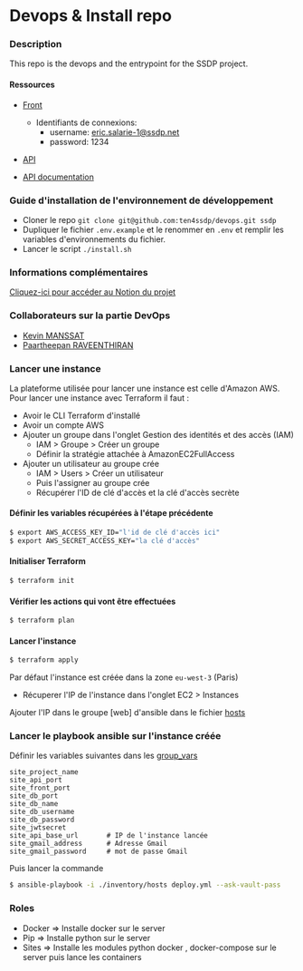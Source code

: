 # Devops & Install repo

### Description

This repo is the devops and the entrypoint for the SSDP project.

#### Ressources
* [Front](http://15.188.3.249/)   
  * Identifiants de connexions:
    * username: eric.salarie-1@ssdp.net
    * password: 1234

* [API](http://15.188.3.249:5000/api)   
* [API documentation](http://15.188.3.249:5000/documentation)

### Guide d'installation de l'environnement de développement 

- Cloner le repo `git clone git@github.com:ten4ssdp/devops.git ssdp`
- Dupliquer le fichier `.env.example` et le renommer en `.env` et remplir les variables d'environnements du fichier.
- Lancer le script `./install.sh`

### Informations complémentaires

[Cliquez-ici pour accéder au Notion du projet](https://www.notion.so/Groupe-10-657ad39759404d0ea9f6217de1690b5e)

### Collaborateurs sur la partie DevOps

* [Kevin MANSSAT](https://github.com/Rayzors)
* [Paartheepan RAVEENTHIRAN](https://github.com/punkte)

### Lancer une instance

La plateforme utilisée pour lancer une instance est celle d'Amazon AWS.  
Pour lancer une instance avec Terraform il faut :
* Avoir le CLI Terraform d'installé
* Avoir un compte AWS
* Ajouter un groupe dans l'onglet Gestion des identités et des accès (IAM)
  * IAM > Groupe > Créer un groupe
  * Définir la stratégie attachée à AmazonEC2FullAccess
* Ajouter un utilisateur au groupe crée
  * IAM > Users > Créer un utilisateur
  * Puis l'assigner au groupe crée
  * Récupérer l'ID de clé d'accès et la clé d'accès secrète

#### Définir les variables récupérées à l'étape précédente 

```bash
$ export AWS_ACCESS_KEY_ID="l'id de clé d'accès ici"
$ export AWS_SECRET_ACCESS_KEY="la clé d'accès"
```

#### Initialiser Terraform

```bash
$ terraform init
```
#### Vérifier les actions qui vont être effectuées

```bash
$ terraform plan
```
#### Lancer l'instance
```bash
$ terraform apply
```

Par défaut l'instance est créée dans la zone `eu-west-3` (Paris)

* Récuperer l'IP de l'instance dans l'onglet EC2 > Instances 

Ajouter l'IP dans le groupe [web] d'ansible dans le fichier [hosts](./ansible/inventory/hosts)

### Lancer le playbook ansible sur l'instance créée

Définir les variables suivantes dans les [group_vars](./ansible/inventory/group_vars/all)
```
site_project_name
site_api_port
site_front_port
site_db_port
site_db_name
site_db_username
site_db_password
site_jwtsecret
site_api_base_url       # IP de l'instance lancée 
site_gmail_address      # Adresse Gmail
site_gmail_password     # mot de passe Gmail
```


Puis lancer la commande 
```bash
$ ansible-playbook -i ./inventory/hosts deploy.yml --ask-vault-pass
```

### Roles

* Docker => Installe docker sur le server
* Pip => Installe python sur le server
* Sites => Installe les modules python docker , docker-compose sur le server puis lance les containers


